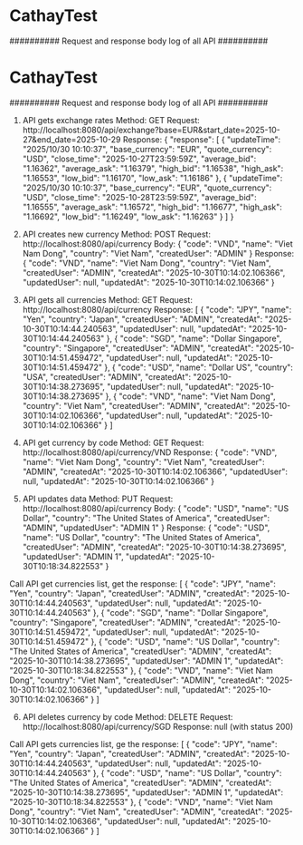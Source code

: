 # CathayTest
########## Request and response body log of all API ##########
# CathayTest
########## Request and response body log of all API ##########
1. API gets exchange rates
Method: GET
Request: http://localhost:8080/api/exchange?base=EUR&start_date=2025-10-27&end_date=2025-10-29
Response:
  	{
		"response": [
			{
				"updateTime": "2025/10/30 10:10:37",
				"base_currency": "EUR",
				"quote_currency": "USD",
				"close_time": "2025-10-27T23:59:59Z",
				"average_bid": "1.16362",
				"average_ask": "1.16379",
				"high_bid": "1.16538",
				"high_ask": "1.16553",
				"low_bid": "1.16170",
				"low_ask": "1.16186"
			},
			{
				"updateTime": "2025/10/30 10:10:37",
				"base_currency": "EUR",
				"quote_currency": "USD",
				"close_time": "2025-10-28T23:59:59Z",
				"average_bid": "1.16555",
				"average_ask": "1.16572",
				"high_bid": "1.16677",
				"high_ask": "1.16692",
				"low_bid": "1.16249",
				"low_ask": "1.16263"
			}
		]
	}


2. API creates new currency
Method: POST
Request: http://localhost:8080/api/currency
Body: 
	{
		"code": "VND",
		"name": "Viet Nam Dong",
		"country": "Viet Nam",
		"createdUser": "ADMIN"
	}
Response:
	{
		"code": "VND",
		"name": "Viet Nam Dong",
		"country": "Viet Nam",
		"createdUser": "ADMIN",
		"createdAt": "2025-10-30T10:14:02.106366",
		"updatedUser": null,
		"updatedAt": "2025-10-30T10:14:02.106366"
	}

3. API gets all currencies
Method: GET
Request: http://localhost:8080/api/currency
Response:
	[
    {
        "code": "JPY",
        "name": "Yen",
        "country": "Japan",
        "createdUser": "ADMIN",
        "createdAt": "2025-10-30T10:14:44.240563",
        "updatedUser": null,
        "updatedAt": "2025-10-30T10:14:44.240563"
    },
    {
        "code": "SGD",
        "name": "Dollar Singapore",
        "country": "Singapore",
        "createdUser": "ADMIN",
        "createdAt": "2025-10-30T10:14:51.459472",
        "updatedUser": null,
        "updatedAt": "2025-10-30T10:14:51.459472"
    },
    {
        "code": "USD",
        "name": "Dollar US",
        "country": "USA",
        "createdUser": "ADMIN",
        "createdAt": "2025-10-30T10:14:38.273695",
        "updatedUser": null,
        "updatedAt": "2025-10-30T10:14:38.273695"
    },
    {
        "code": "VND",
        "name": "Viet Nam Dong",
        "country": "Viet Nam",
        "createdUser": "ADMIN",
        "createdAt": "2025-10-30T10:14:02.106366",
        "updatedUser": null,
        "updatedAt": "2025-10-30T10:14:02.106366"
    }
]

4. API get currency by code
Method: GET
Request: http://localhost:8080/api/currency/VND
Response: 
	{
		"code": "VND",
		"name": "Viet Nam Dong",
		"country": "Viet Nam",
		"createdUser": "ADMIN",
		"createdAt": "2025-10-30T10:14:02.106366",
		"updatedUser": null,
		"updatedAt": "2025-10-30T10:14:02.106366"
	}

5. API updates data 
Method: PUT
Request: http://localhost:8080/api/currency
Body:
	{
		"code": "USD",
		"name": "US Dollar",
		"country": "The United States of America",
		"createdUser": "ADMIN",
		"updatedUser": "ADMIN 1"
	}
Response: 
	{
		"code": "USD",
		"name": "US Dollar",
		"country": "The United States of America",
		"createdUser": "ADMIN",
		"createdAt": "2025-10-30T10:14:38.273695",
		"updatedUser": "ADMIN 1",
		"updatedAt": "2025-10-30T10:18:34.822553"
	}

Call API get currencies list, get the response:
[
    {
        "code": "JPY",
        "name": "Yen",
        "country": "Japan",
        "createdUser": "ADMIN",
        "createdAt": "2025-10-30T10:14:44.240563",
        "updatedUser": null,
        "updatedAt": "2025-10-30T10:14:44.240563"
    },
    {
        "code": "SGD",
        "name": "Dollar Singapore",
        "country": "Singapore",
        "createdUser": "ADMIN",
        "createdAt": "2025-10-30T10:14:51.459472",
        "updatedUser": null,
        "updatedAt": "2025-10-30T10:14:51.459472"
    },
    {
        "code": "USD",
        "name": "US Dollar",
        "country": "The United States of America",
        "createdUser": "ADMIN",
        "createdAt": "2025-10-30T10:14:38.273695",
        "updatedUser": "ADMIN 1",
        "updatedAt": "2025-10-30T10:18:34.822553"
    },
    {
        "code": "VND",
        "name": "Viet Nam Dong",
        "country": "Viet Nam",
        "createdUser": "ADMIN",
        "createdAt": "2025-10-30T10:14:02.106366",
        "updatedUser": null,
        "updatedAt": "2025-10-30T10:14:02.106366"
    }
]

6. API deletes currency by code
Method: DELETE
Request: http://localhost:8080/api/currency/SGD
Response: null (with status 200)

Call API gets currencies list, ge the response:
[
    {
        "code": "JPY",
        "name": "Yen",
        "country": "Japan",
        "createdUser": "ADMIN",
        "createdAt": "2025-10-30T10:14:44.240563",
        "updatedUser": null,
        "updatedAt": "2025-10-30T10:14:44.240563"
    },
    {
        "code": "USD",
        "name": "US Dollar",
        "country": "The United States of America",
        "createdUser": "ADMIN",
        "createdAt": "2025-10-30T10:14:38.273695",
        "updatedUser": "ADMIN 1",
        "updatedAt": "2025-10-30T10:18:34.822553"
    },
    {
        "code": "VND",
        "name": "Viet Nam Dong",
        "country": "Viet Nam",
        "createdUser": "ADMIN",
        "createdAt": "2025-10-30T10:14:02.106366",
        "updatedUser": null,
        "updatedAt": "2025-10-30T10:14:02.106366"
    }
]





















